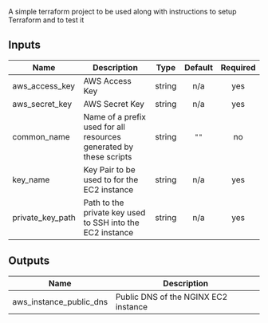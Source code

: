 A simple terraform project to be used along with instructions to setup Terraform and to test it

<!-- BEGINNING OF PRE-COMMIT-TERRAFORM DOCS HOOK -->
## Inputs

| Name | Description | Type | Default | Required |
|------|-------------|:----:|:-----:|:-----:|
| aws\_access\_key | AWS Access Key | string | n/a | yes |
| aws\_secret\_key | AWS Secret Key | string | n/a | yes |
| common\_name | Name of a prefix used for all resources generated by these scripts | string | `""` | no |
| key\_name | Key Pair to be used to for the EC2 instance | string | n/a | yes |
| private\_key\_path | Path to the private key used to SSH into the EC2 instance | string | n/a | yes |

## Outputs

| Name | Description |
|------|-------------|
| aws\_instance\_public\_dns | Public DNS of the NGINX EC2 instance |

<!-- END OF PRE-COMMIT-TERRAFORM DOCS HOOK -->